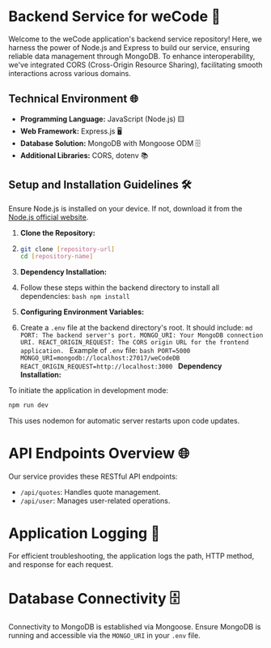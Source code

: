 # Backend Service for weCode 🚀

Welcome to the weCode application's backend service repository! Here, we harness the power of Node.js and Express to build our service, ensuring reliable data management through MongoDB. To enhance interoperability, we've integrated CORS (Cross-Origin Resource Sharing), facilitating smooth interactions across various domains.

## Technical Environment 🌐

- **Programming Language:** JavaScript (Node.js) 🟨
- **Web Framework:** Express.js 🖥️
- **Database Solution:** MongoDB with Mongoose ODM 🗄️
- **Additional Libraries:** CORS, dotenv 📚

## Setup and Installation Guidelines 🛠️

Ensure Node.js is installed on your device. If not, download it from the [Node.js official website](https://nodejs.org/).

1. **Clone the Repository:**
2. ```bash
   git clone [repository-url]
   cd [repository-name]
   ```

3. **Dependency Installation:**
4. Follow these steps within the backend directory to install all dependencies:
   `bash
      npm install
      `
5. **Configuring Environment Variables:**
6. Create a `.env` file at the backend directory's root. It should include:
   `md
      PORT: The backend server's port.
      MONGO_URI: Your MongoDB connection URI.
      REACT_ORIGIN_REQUEST: The CORS origin URL for the frontend application.
      `
   Example of `.env` file:
   `bash
      PORT=5000
      MONGO_URI=mongodb://localhost:27017/weCodeDB
      REACT_ORIGIN_REQUEST=http://localhost:3000
      `
   **Dependency Installation:**

To initiate the application in development mode:

```bash
npm run dev
```

This uses nodemon for automatic server restarts upon code updates.

# API Endpoints Overview 🌐

Our service provides these RESTful API endpoints:

- `/api/quotes`: Handles quote management.
- `/api/user`: Manages user-related operations.

# Application Logging 📝

For efficient troubleshooting, the application logs the path, HTTP method, and response for each request.

# Database Connectivity 🗄️

Connectivity to MongoDB is established via Mongoose. Ensure MongoDB is running and accessible via the `MONGO_URI` in your `.env` file.
